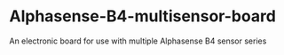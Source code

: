 # Alphasense-B4-multisensor-board
An electronic board for use with multiple Alphasense B4 sensor series
